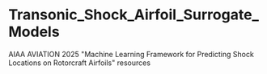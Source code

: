 # Transonic_Shock_Airfoil_Surrogate_Models
AIAA AVIATION 2025 "Machine Learning Framework for Predicting Shock Locations on Rotorcraft Airfoils" resources
